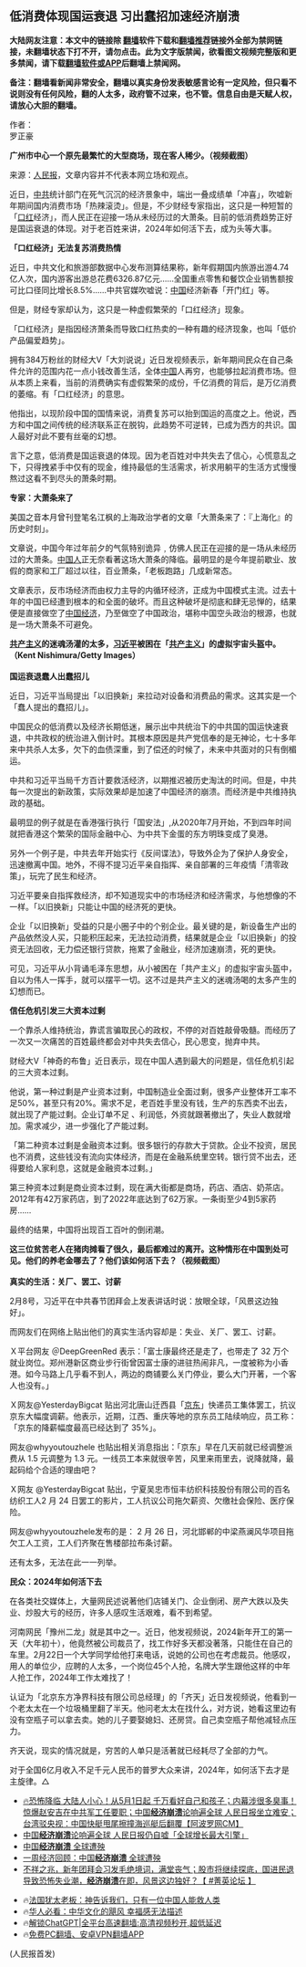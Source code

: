  <!-- 面包屑导航 --> <h2>低消费体现国运衰退 习出蠢招加速经济崩溃</h2> <p class="notice"><b>大陆网友注意：本文中的链接除 <a href="https://github.com/bannedbook/fanqiang" >翻墙</a>软件下载和<a href="https://github.com/killgcd/justmysocks/blob/master/README.md">翻墙推荐</a>链接外全部为禁网链接，未翻墙状态下打不开，请勿点击。此为文字版禁闻，欲看图文视频完整版和更多禁闻，请下载<a href="https://github.com/bannedbook/fanqiang">翻墙软件或APP</a>后翻墙上禁闻网。</p><p>备注：翻墙看新闻非常安全，翻墙以真实身份发表敏感言论有一定风险，但只看不说则没有任何风险，翻的人太多，政府管不过来，也不管。信息自由是天赋人权，请放心大胆的翻墙。</b></p>  <div class="entry"> <p>作者：<br /> 		罗正豪 	</p> <p>     <a target=_blank href=https://i1.wp.com/www.renminbao.com/rmb/article_images/2024/02/27/2024-02-27guangzhou.jpg></a><b>广州市中心一个原先最繁忙的大型商场，现在客人稀少。（视频截图）</b><br />  </p> <p>来源：<span class='wp_keywordlink_affiliate'><a href="https://renminbao.com/" title="人民报" target="_blank">人民报</a></span>，文章内容并不代表本网立场和观点。</p> <p>近日，<a href="https://www.bannedbook.org/bnews/tag/%e4%b8%ad%e5%85%b1/" class="st_tag internal_tag" rel="tag" title="标签 中共 下的日志">中共</a>统计部门在死气沉沉的经济景象中，端出一叠成绩单「冲喜」，吹嘘新年期间国内消费市场「热辣滚烫」。但是，不少财经专家指出，这只是一种短暂的「<a href="https://www.bannedbook.org/bnews/tag/%E5%8F%A3%E7%BA%A2/" class="st_tag internal_tag" rel="tag" title="标签 口红 下的日志">口红</a>经济」，而人民正在迎接一场从未经历过的大萧条。目前的低消费趋势正好是国运衰退的体现。对于老百姓来讲，2024年如何活下去，成为头等大事。</p> <p><b>「口红经济」无法复苏消费热情</b></p> <p>近日，中共文化和旅游部数据中心发布测算结果称，新年假期国内旅游出游4.74亿人次，国内游客出游总花费6326.87亿元……全国重点零售和餐饮企业销售额按可比口径同比增长8.5%……中共官媒吹嘘说：<span class='wp_keywordlink_affiliate'><a href="https://www.bannedbook.org/" title="中国" target="_blank">中国</a></span>经济新春「开门红」等。</p> <p>但是，财经专家却认为，这只是一种虚假繁荣的「口红经济」现象。</p> <p>「口红经济」是指因经济萧条而导致口红热卖的一种有趣的经济现象，也叫「低价产品偏爱趋势」。</p> <p>拥有384万粉丝的财经大V「大刘说说」近日发视频表示，新年期间民众在自己条件允许的范围内花一点小钱改善生活，全体<a href="https://www.bannedbook.org/bnews/tag/%E4%B8%AD%E5%9B%BD/" class="st_tag internal_tag" rel="tag" title="标签 中国 下的日志">中国</a>人再穷，也能够拉起消费市场。但从本质上来看，当前的消费确实有虚假繁荣的成份，千亿消费的背后，是万亿消费的萎缩。有「口红经济」的意思。</p> <p>他指出，以现阶段中国的国情来说，消费复苏可以抬到国运的高度之上。他说，西方和中国之间传统的经济联系正在脱钩，此趋势不可逆转，已成为西方的共识。国人最好对此不要有丝毫的幻想。 </p> <p>言下之意，低消费是国运衰退的体现。因为老百姓对中共失去了信心，心慌意乱之下，只得拽紧手中仅有的现金，维持最低的生活需求，祈求用躺平的生活方式慢慢熬过这看不到尽头的萧条时期。</p> <p><b>专家：大萧条来了</b></p> <p>美国之音本月曾刊登笔名江枫的上海政治学者的文章「大萧条来了：『上海化』的历史时刻」。</p> <p>文章说，中国今年过年前夕的气氛特别诡异﹐仿佛人民正在迎接的是一场从未经历过的大萧条。<a href="https://www.bannedbook.org/bnews/tag/%e4%b8%ad%e5%9b%bd%e4%ba%ba/" class="st_tag internal_tag" rel="tag" title="标签 中国人 下的日志">中国人</a>正无奈看著这场大萧条的降临。最明显的是今年提前歇业、放假的商家和工厂超过以往，百业萧条，「老板跑路」几成新常态。</p> <p>文章表示，反市场经济而由权力主导的内循环经济，正成为中国模式主流。过去十年的中国已经遭到根本的和全面的破坏。而且这种破坏是彻底和肆无忌惮的，结果便是直接做空了<a href="https://www.bannedbook.org/bnews/tag/%e4%b8%ad%e5%9b%bd%e7%bb%8f%e6%b5%8e/" class="st_tag internal_tag" rel="tag" title="标签 中国经济 下的日志">中国经济</a>，乃至做空了中国政治，堪称中国空头政治的根源，也就是一场大萧条不可避免。</p> <p> <a target=_blank href=https://i1.wp.com/www.renminbao.com/rmb/article_images/2024/02/19/GettyImage-xi.jpg></a><b><span class='wp_keywordlink'><a href="https://www.bannedbook.org/forum2/topic6177.html" title="《共产主义的终极目的》" target="_blank">共产主义</a></span>的迷魂汤灌的太多，<a href="https://www.bannedbook.org/bnews/tag/%e4%b9%a0%e8%bf%91%e5%b9%b3/" class="st_tag internal_tag" rel="tag" title="标签 习近平 下的日志">习近平</a>被困在「<a href="https://www.bannedbook.org/bnews/tag/%e5%85%b1%e4%ba%a7%e4%b8%bb%e4%b9%89/" class="st_tag internal_tag" rel="tag" title="标签 共产主义 下的日志">共产主义</a>」的虚拟宇宙头盔中。（Kent Nishimura/Getty Images）</b><br /> <br /><b>国运衰退蠢人出蠢招儿</b></p> <p>近日，习近平当局提出「以旧换新」来拉动对设备和消费品的需求。这其实是一个「蠢人提出的蠢招儿」。</p> <p>中国民众的低消费以及经济长期低迷，展示出中共统治下的中共国的国运快速衰退，中共政权的统治进入倒计时。其根本原因是共产党信奉的是无神论，七十多年来中共杀人太多，欠下的血债深重，到了偿还的时候了，未来中共面对的只有倒楣运。</p> <p>中共和习近平当局千方百计要救活经济，以期推迟被历史淘汰的时间。但是，中共每一次提出的新政策，实际效果却是加速了中国经济的崩溃。而经济是中共维持执政的基础。</p> <p>最明显的例子就是在香港强行执行「国安法」,从2020年7月开始，不到四年时间就把香港这个繁荣的国际金融中心、为中共下金蛋的东方明珠变成了臭港。</p> <p>另外一个例子是，中共去年开始实行《反间谍法》，导致外企为了保护人身安全，迅速撤离中国。地外，不得不提习近平亲自指挥、亲自部署的三年疫情「清零政策」，玩完了民生和经济。</p> <p>习近平要亲自指挥救经济，却不知道现实中的市场经济和经济需求，与他想像的不一样。「以旧换新」只能让中国的经济死的更快。</p>  <p>企业「以旧换新」受益的只是小圈子中的个别企业。最关键的是，新设备生产出的产品依然没人买，只能积压起来，无法拉动消费，结果就是企业「以旧换新」的投资无法回收，无力偿还银行贷款，拖累了金融业，经济加速崩溃，死的更快。</p> <p>可见，习近平从小背诵毛泽东思想，从小被困在「共产主义」的虚拟宇宙头盔中，自以为伟人一挥手，就可以摆平一切。这不过是共产主义的迷魂汤喝的太多产生的幻想而已。</p> <p><b>信任危机引发三大资本过剩</b></p> <p>一个靠杀人维持统治，靠谎言骗取民心的政权，不停的对百姓敲骨吸髓。而经历了一次又一次痛苦的百姓最终都会对中共失去信心，民心思变，抛弃中共。</p> <p>财经大V「神奇的布鲁」近日表示，现在中国人遇到最大的问题是，信任危机引起的三大资本过剩。</p> <p>他说，第一种过剩是产业资本过剩，中国制造业全面过剩，很多产业整体开工率不足50%，甚至只有20%。需求不足，老百姓手里没有钱，生产的东西卖不出去，就出现了产能过剩。企业订单不足 、利润低，外资就跟著撤出了，失业人数就增加。需求减少，进一步强化了产能过剩。</p> <p>「第二种资本过剩是金融资本过剩。很多银行的存款大于贷款。企业不投资，居民也不消费，这些钱没有流向实体经济，而是在金融系统里空转。银行贷不出去，还得要给人家利息，这就是金融资本过剩。」</p> <p>第三种资本过剩是商业资本过剩，现在满大街都是商场，药店、酒店、奶茶店。2012年有42万家药店，到了2022年底达到了62万家。一条街至少4到5家药房……</p> <p>最终的结果，中国将出现百工百叶的倒闭潮。</p> <p> <a target=_blank href=https://i1.wp.com/www.renminbao.com/rmb/article_images/2024/02/25/2024-02-25old_men04.jpg></a><b>这三位贫苦老人在猪肉摊看了很久，最后都难过的离开。这种情形在中国到处可见。他们的养老金哪去了？他们该如何活下去？（视频截图）</b><br /> <br /><b>真实的生活：关厂、罢工、讨薪 </b></p> <p>2月8号，习近平在中共春节团拜会上发表讲话时说：放眼全球，「风景这边独好」。</p>  <p>而网友们在网络上贴出他们的真实生活内容却是：失业、关厂、罢工、讨薪。</p> <p>Ｘ平台网友 ＠DeepGreenRed 表示：「富士康最终还是走了，也带走了 32 万个就业岗位。郑州港新区商业步行街曾因富士康的进驻热闹非凡，一度被称为小香港。如今马路上几乎看不到人，两边的商铺要么关门停业，要么大门开著，一个客人也没有。」</p> <p>Ｘ网友@YesterdayBigcat 贴出河北唐山迁西县「<a href="https://www.bannedbook.org/bnews/tag/%e4%ba%ac%e4%b8%9c/" class="st_tag internal_tag" rel="tag" title="标签 京东 下的日志">京东</a>」快递员工集体罢工，抗议京东大幅度调薪。他表示，近期，江西、重庆等地的京东员工陆续响应，员工称：「京东的降薪幅度最高已经达到了 35%」。</p> <p>网友@whyyoutouzhele 也贴出相关消息指出：「京东」早在几天前就已经调整派费从 1.5 元调整为 1.3 元。一线员工本来就很辛苦，风里来雨里去，说降就降，最起码给个合适的理由吧？</p> <p>Ｘ网友 @YesterdayBigcat 贴出，宁夏吴忠市恒丰纺织科技股份有限公司的百名纺织工人2 月 24 日罢工的影片，工人抗议公司拖欠薪资、欠缴社会保险、医疗保险。</p> <p>网友@whyyoutouzhele发布的是： 2 月 26 日，河北邯郸的中梁燕澜风华项目拖欠工人工资，工人们齐聚在售楼部拉布条讨薪。</p> <p>还有太多，无法在此一一列举。</p> <p><b>民众：2024年如何活下去</b></p> <p>在各类社交媒体上，大量网民述说著他们店铺关门、企业倒闭、房产大跌以及失业、炒股大亏的经历，许多人感叹生活艰难，看不到希望。</p> <p>河南网民「豫州二龙」就是其中之一。近日，他发视频说，2024新年开工的第一天（大年初十），他竟然被公司裁员了，找工作好多天都没著落，只能住在自己的车里。2月22日一个大学同学给他打来电话，说她的公司也在考虑裁员。他感叹，用人的单位少，应聘的人太多，一个岗位45个人抢，名牌大学生跟他这样的中年人抢工作，2024年工作太难找了！</p> <p>认证为「北京东方净界科技有限公司总经理」的「齐天」近日发视频说，他看到一个老太太在一个垃圾桶里翻了半天。他问老太太在找什么，对方说，她看这里边有没有空瓶子可以拿去卖。她的儿子要娶媳妇、还房贷。自己卖空瓶子帮他减轻点压力。</p>  <p>齐天说，现实的情况就是，穷苦的人单只是活著就已经耗尽了全部的力气。</p> <p>对于全国6亿月收入不足千元人民币的普罗大众来讲，2024年，如何活下去才是主旋律。△</p> <!--<div id="taboola-mid-1"></div>--><ul class='op-related-articles' title='相关阅读'> <li><a href='https://www.bannedbook.org/bnews/bannedvideo/20240223/2004562.html' target='_blank'>🔥恐怖降临 大陆人小心！从5月1日起 千万看好自己和孩子；内幕涉很多臭事！惊爆赵安吉在中共军工任要职；中国<b>经济崩溃</b>论响遍全球 人民日报坐立难安；台湾驳央视：中国快艇甩尾擦撞海巡艇后翻覆【阿波罗网CM】</a></li> <li><a href='https://www.bannedbook.org/bnews/headline/20240223/2004317.html' target='_blank'>中国<b>经济崩溃</b>论响遍全球 人民日报仍自嘘「全球增长最大引擎」</a></li> <li><a href='https://www.bannedbook.org/bnews/bannedvideo/20240220/2003200.html' target='_blank'>中国<b>经济崩溃</b> 全球遭殃</a></li> <li><a href='https://www.bannedbook.org/bnews/bannedvideo/20240218/2002520.html' target='_blank'>一周经济回顾：中国<b>经济崩溃</b> 全球遭殃</a></li> <li><a href='https://www.bannedbook.org/bnews/bannedvideo/20240217/2002001.html' target='_blank'>不祥之兆，新年团拜会习发毛绝境词，满堂丧气；股市将继续探底，国进民退导致恐怖失业潮，<b>经济崩溃</b>在即，风景这边独好？【 #菁英论坛 】</a></li> </ul> <ul class="texttj"> <li>🔥<a href="https://www.bannedbook.org/bnews/ssgc/20230219/1850782.html" target="_blank">法国犹太老板：神告诉我们，只有一位中国人能救人类</a></li> <li>🔥<a href="https://www.bannedbook.org/bnews/comments/20220220/1694796.html" target="_blank">华人必看：中华文化的飓风 幸福感无法描述</a></li> <li>🔥<a href="https://github.com/bannedbook/fanqiang/wiki/V2ray%E6%9C%BA%E5%9C%BA" target="_blank">解锁ChatGPT|全平台高速翻墙:高清视频秒开,超低延迟</a></li> <li>🔥<a href="https://github.com/bannedbook/fanqiang/wiki/%E7%A6%81%E9%97%BB%E7%BD%91%E5%AE%89%E5%8D%93%E7%BF%BB%E5%A2%99%E6%96%B0%E9%97%BBAPP" target="_blank">免费PC翻墙、安卓VPN翻墙APP</a></li> </ul><p>(人民报首发)</p><a name='sharetosocial'></a> <div style="margin-bottom:5px;padding-bottom:5px;clear:both"> <div id="archive-pix-1" class="banner-ads"> <!-- AuctionX Display platform tag START --> <div id="27602x728x90x621x_ADSLOT1" clicktrack="%%CLICK_URL_ESC%%"></div>  <!-- AuctionX Display platform tag END --> </div> <div id="archive-pix-2" class="banner-ads"> <!-- AuctionX Display platform tag START --> <div id="27556x300x250x621x_ADSLOT1" clicktrack="%%CLICK_URL_ESC%%" style="margin:0 auto;text-align:center"></div>  <!-- AuctionX Display platform tag END --> </div> </div>  <div id="archive-pix-1" class="banner-ads"> <!-- AuctionX Display platform tag START --> <div id="27603x728x90x621x_ADSLOT1" clicktrack="%%CLICK_URL_ESC%%"></div>  <!-- AuctionX Display platform tag END --> </div> </div><!--END ENTRY--> 